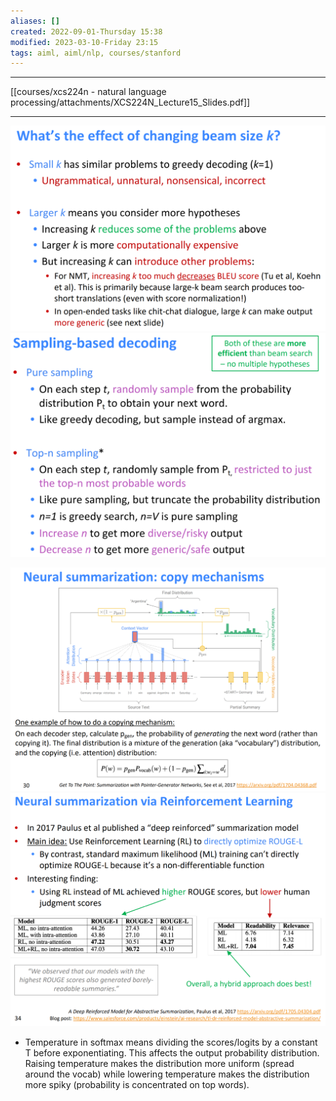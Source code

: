```yaml
---
aliases: []
created: 2022-09-01-Thursday 15:38
modified: 2023-03-10-Friday 23:15
tags: aiml, aiml/nlp, courses/stanford
---
```



---

[[courses/xcs224n - natural language processing/attachments/XCS224N_Lecture15_Slides.pdf]]

---

![450](courses/xcs224n%20-%20natural%20language%20processing/attachments/image55.png)![450](courses/xcs224n%20-%20natural%20language%20processing/attachments/image9.png)

![450](courses/xcs224n%20-%20natural%20language%20processing/attachments/image72.png)![450](courses/xcs224n%20-%20natural%20language%20processing/attachments/image80.png)

- Temperature in softmax means dividing the scores/logits by a constant T before exponentiating. This affects the output probability distribution. Raising temperature makes the distribution more uniform (spread around the vocab) while lowering temperature makes the distribution more spiky (probability is concentrated on top words).
